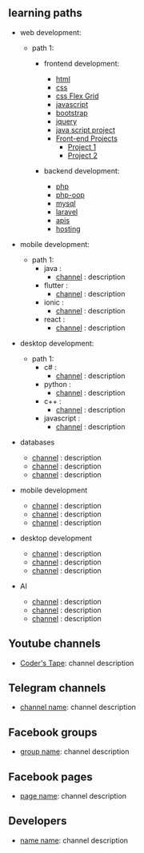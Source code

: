learning paths
----------------
* web development:
  * path 1:
    * frontend development:
      * [html](https://www.youtube.com/watch?v=pQN-pnXPaVg)
      * [css](https://www.youtube.com/watch?v=1Rs2ND1ryYc)
      * [css Flex Grid](https://www.youtube.com/watch?v=ieTHC78giGQ)
      * [javascript](https://youtu.be/PkZNo7MFNFg)
      * [bootstrap](https://www.youtube.com/watch?v=-qfEOE4vtxE)
      * [jquery](https://youtube.com/playlist?list=PLWKjhJtqVAbkyK9woUZUtunToLtNGoQHB)
      * [java script project](https://youtu.be/3PHXvlpOkf4)
      * [Front-end Projects]()
        * [Project 1](https://www.youtube.com/watch?v=p0bGHP-PXD4)
        * [Project 2](https://www.youtube.com/watch?v=5RIFrZEjURA)

    * backend development:
      * [php](https://youtube.com/playlist?list=PLr3d3QYzkw2xabQRUpcZ_IBk9W50M9pe-)
      * [php-oop]()
      * [mysql]()
      * [laravel](https://www.youtube.com/watch?v=376vZ1wNYPA)
      * [apis]()
      * [hosting]()
      
* mobile development:
  * path 1:
    * java :
      * [channel]() : description
    * flutter :
      * [channel]() : description
    * ionic :
      * [channel]() : description
    * react :
      * [channel]() : description
      
* desktop development:
  * path 1:
    * c# :
      * [channel]() : description
    * python :
      * [channel]() : description
    * c++ :
      * [channel]() : description
    * javascript :
      * [channel]() : description

* databases
    * [channel]() : description
    * [channel]() : description
    * [channel]() : description  
     
* mobile development
    * [channel]() : description
    * [channel]() : description
    * [channel]() : description

* desktop development
    * [channel]() : description
    * [channel]() : description
    * [channel]() : description
    
* AI
    * [channel]() : description
    * [channel]() : description
    * [channel]() : description
    
Youtube channels
----------------
* [Coder's Tape](https://www.youtube.com/channel/UCQI-Ym2rLZx52vEoqlPQMdg): channel description 

Telegram channels
----------------
* [channel name](): channel description 
 
    
Facebook groups
----------------
* [group name](): channel description 

    
Facebook pages
----------------
* [page name](): channel description 


Developers
----------------
* [name name](): channel description 



